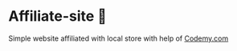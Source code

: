 # Affiliate-site :money_mouth_face:                                                                                                         
Simple website affiliated with local store
 with help of <a href="http://johnelder.com/">Codemy.com</a>
